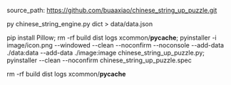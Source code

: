 source_path: https://github.com/buaaxiao/chinese_string_up_puzzle.git 

<!-- 成语库生成 -->
py chinese_string_engine.py dict > data/data.json

<!-- mac打包： -->
pip install Pillow;
rm -rf build dist logs xcommon/__pycache__;
pyinstaller -i image/icon.png --windowed --clean --noconfirm --noconsole --add-data ./data:data --add-data ./image:image chinese_string_up_puzzle.py;
pyinstaller --clean --noconfirm chinese_string_up_puzzle.spec

<!-- clean: -->
rm -rf build dist logs xcommon/__pycache__
